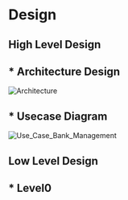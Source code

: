 # Design

## High Level Design 
## * Architecture Design
![Architecture](https://github.com/goutami8989/Stepin_Movie-Ticket-Booking-System/blob/main/2_Architecture/highlevel.png)

## * Usecase Diagram
![Use_Case_Bank_Management](https://user-images.githubusercontent.com/101510031/161407259-f34260b8-8963-44b9-85d6-fc1e032725a0.png)

## Low Level Design 
## * Level0
